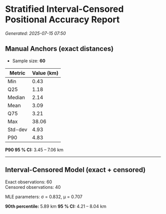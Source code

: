 # Stratified Interval-Censored Positional Accuracy Report

*Generated: 2025-07-15 07:50*

## Manual Anchors (exact distances)

- Sample size: **60**

| Metric | Value (km) |
|--------|------------|
| Min | 0.43 |
| Q25 | 1.18 |
| Median | 2.14 |
| Mean | 3.09 |
| Q75 | 3.21 |
| Max | 38.06 |
| Std-dev | 4.93 |
| P90 | 4.83 |

**P90 95 % CI:** 3.45 – 7.06 km

---

## Interval-Censored Model (exact + censored)

Exact observations: 60  
Censored observations: 40

MLE parameters: σ = 0.832, μ = 0.707

**90th percentile:** 5.89 km
**95 % CI:** 4.21 – 8.04 km
